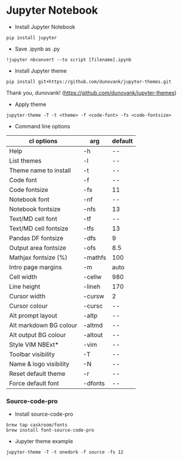 # Jupyter Notebook
+ Install Jupyter Notebook

```
pip install jupyter
```

+ Save .ipynb as .py

```
!jupyter nbconvert --to script [filename].ipynb
```

+ Install Jupyter theme

```
pip install git+https://github.com/dunovank/jupyter-themes.git
```
Thank you, dunovank! (https://github.com/dunovank/jupyter-themes)

+ Apply theme

```
jupyter-theme -T -t <theme> -f <code-font> -fs <code-fontsize>
```

+ Command line options

cl options | arg | default
--- | --- | ---
Help | -h  | --
List themes | -l | --
Theme name to install | -t | --
Code font | -f | --
Code fontsize | -fs | 11
Notebook font | -nf | --
Notebook fontsize | -nfs | 13
Text/MD cell font | -tf | --
Text/MD cell fontsize | -tfs | 13
Pandas DF fontsize | -dfs | 9
Output area fontsize | -ofs | 8.5
Mathjax fontsize (%) | -mathfs | 100
Intro page margins | -m | auto
Cell width | -cellw | 980
Line height | -lineh | 170
Cursor width | -cursw | 2
Cursor colour | -cursc | --
Alt prompt layout | -altp | --
Alt markdown BG colour | -altmd | --
Alt output BG colour | -altout | --
Style VIM NBExt* | -vim | --
Toolbar visibility | -T | --
Name & logo visibility | -N | --
Reset default theme | -r | --
Force default font | -dfonts | --

### Source-code-pro
+ Install source-code-pro

```
brew tap caskroom/fonts
brew install font-source-code-pro
```

+ Jupyter theme example

```
jupyter-theme -T -t onedork -f source -fs 12
```
